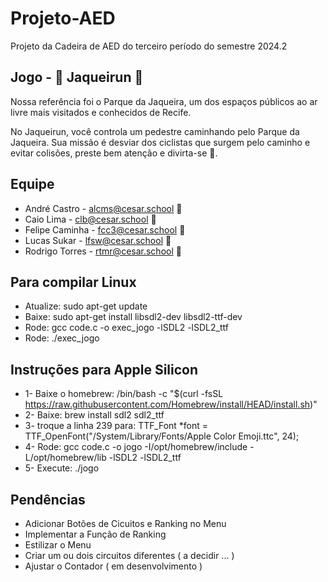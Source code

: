 # Projeto-AED

Projeto da Cadeira de AED do terceiro período do semestre 2024.2

## Jogo - 🌳 Jaqueirun 🌳
Nossa referência foi o Parque da Jaqueira, um dos espaços públicos ao ar livre mais visitados e conhecidos de Recife.

No Jaqueirun, você controla um pedestre caminhando pelo Parque da Jaqueira. 
Sua missão é desviar dos ciclistas que surgem pelo caminho e evitar colisões, preste bem atenção e divirta-se 🤗.

## Equipe

- André Castro - alcms@cesar.school 📩 
- Caio Lima - clb@cesar.school 📩
- Felipe Caminha - fcc3@cesar.school 📩
- Lucas Sukar - lfsw@cesar.school 📩
- Rodrigo Torres - rtmr@cesar.school 📩

## Para compilar Linux
- Atualize: sudo apt-get update
- Baixe: sudo apt-get install libsdl2-dev libsdl2-ttf-dev
- Rode: gcc code.c -o exec_jogo -lSDL2 -lSDL2_ttf
- Rode: ./exec_jogo

## Instruções para Apple Silicon
- 1- Baixe o homebrew: /bin/bash -c "$(curl -fsSL https://raw.githubusercontent.com/Homebrew/install/HEAD/install.sh)"
- 2- Baixe: brew install sdl2 sdl2_ttf
- 3- troque a linha 239 para: TTF_Font *font = TTF_OpenFont("/System/Library/Fonts/Apple Color Emoji.ttc", 24);
- 4- Rode: gcc code.c -o jogo -I/opt/homebrew/include -L/opt/homebrew/lib -lSDL2 -lSDL2_ttf
- 5- Execute: ./jogo

## Pendências
- Adicionar Botões de Cicuitos e Ranking no Menu
- Implementar a Função de Ranking
- Estilizar o Menu
- Criar um ou dois circuitos diferentes ( a decidir ... )
- Ajustar o Contador ( em desenvolvimento )
